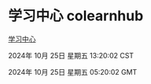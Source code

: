 # 学习中心 colearnhub
[学习中心](http://219.139.199.238:56308/colearnhub/)

2024年 10月 25日 星期五 13:20:02 CST

2024年 10月 25日 星期五 05:20:02 GMT
